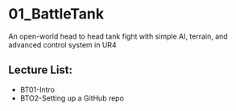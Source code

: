 # 01_BattleTank

An open-world head to head tank fight with simple AI, terrain, and advanced control system in UR4

## Lecture List:
* BT01-Intro
* BTO2-Setting up a GitHub repo
